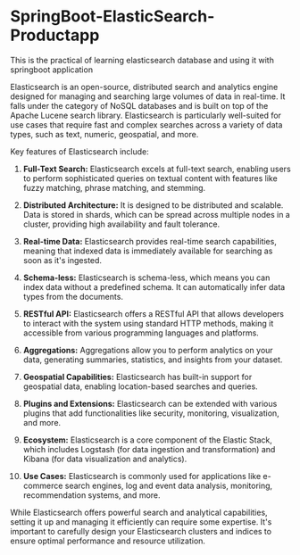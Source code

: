 # SpringBoot-ElasticSearch-Productapp
This is the practical of learning elasticsearch database and using it with springboot application


Elasticsearch is an open-source, distributed search and analytics engine designed for managing and searching large volumes of data in real-time. It falls under the category of NoSQL databases and is built on top of the Apache Lucene search library. Elasticsearch is particularly well-suited for use cases that require fast and complex searches across a variety of data types, such as text, numeric, geospatial, and more.

Key features of Elasticsearch include:

1. **Full-Text Search:** Elasticsearch excels at full-text search, enabling users to perform sophisticated queries on textual content with features like fuzzy matching, phrase matching, and stemming.

2. **Distributed Architecture:** It is designed to be distributed and scalable. Data is stored in shards, which can be spread across multiple nodes in a cluster, providing high availability and fault tolerance.

3. **Real-time Data:** Elasticsearch provides real-time search capabilities, meaning that indexed data is immediately available for searching as soon as it's ingested.

4. **Schema-less:** Elasticsearch is schema-less, which means you can index data without a predefined schema. It can automatically infer data types from the documents.

5. **RESTful API:** Elasticsearch offers a RESTful API that allows developers to interact with the system using standard HTTP methods, making it accessible from various programming languages and platforms.

6. **Aggregations:** Aggregations allow you to perform analytics on your data, generating summaries, statistics, and insights from your dataset.

7. **Geospatial Capabilities:** Elasticsearch has built-in support for geospatial data, enabling location-based searches and queries.

8. **Plugins and Extensions:** Elasticsearch can be extended with various plugins that add functionalities like security, monitoring, visualization, and more.

9. **Ecosystem:** Elasticsearch is a core component of the Elastic Stack, which includes Logstash (for data ingestion and transformation) and Kibana (for data visualization and analytics).

10. **Use Cases:** Elasticsearch is commonly used for applications like e-commerce search engines, log and event data analysis, monitoring, recommendation systems, and more.

While Elasticsearch offers powerful search and analytical capabilities, setting it up and managing it efficiently can require some expertise. It's important to carefully design your Elasticsearch clusters and indices to ensure optimal performance and resource utilization.
